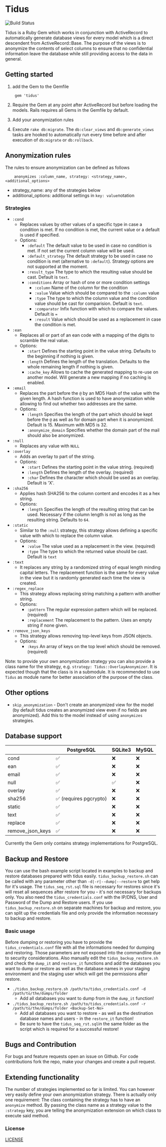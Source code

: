 # Tidus

![Build Status](https://github.com/viafintech/tidus/actions/workflows/test.yml/badge.svg)

Tidus is a Ruby Gem which works in conjunction with ActiveRecord to automatically generate database views for every model which is a direct descendent from ActiveRecord::Base. The purpose of the views is to anonymize the contents of select columns to ensure that no confidential information leave the database while still providing access to the data in general.

## Getting started

1. add the Gem to the Gemfile

        gem 'tidus'

2. Require the Gem at any point after ActiveRecord but before loading the models. Rails requires all Gems in the Gemfile by default.
3. Add your anonymization rules
4. Execute `rake db:migrate`. The `db:clear_views` and `db:generate_views` tasks are hooked to automatically run every time before and after execution of `db:migrate` or `db:rollback`.

## Anonymization rules
The rules to ensure anonymization can be defined as follows

        anonymizes :column_name, strategy: <strategy_name>, <additional_options>
- strategy_name: any of the strategies below
- additional_options: additional settings in `key: value`notation

### Strategies
- `:cond`
    - Replaces values by other values of a specific type in case a condition is met. If no condition is met, the current value or a default is used if specified.
    - Options:
        - `:default`  The default value to be used in case no condition is met. If not set the current column value will be used.
        - `:default_strategy` The default strategy to be used in case no condition is met (alternative to `:default`). Strategy options are not supported at the moment.
        - `:result_type`   The type to which the resulting value should be cast. Default is `text`.
        - `:conditions`  Array or hash of one or more condition settings
            -  `:column` Name of the column for the condition
            -  `:value` Value which should be compared to the `:column` value
            -  `:type`  The type to which the column value and the condition value should be cast for comparision. Default is `text`.
            -  `:comparator`  Infix function with which to compare the values. Default is `=`
            -  `:result` Value which should be used as a replacement in case the condition is met.
- `:ean`
    - Replaces all or part of an ean code with a mapping of the digits to scramble the real value.
    - Options:
        - `:start` Defines the starting point in the value string. Defaults to the beginning if nothing is given.
        - `:length` Defines the length of the translation. Defaults to the whole remaining length if nothing is given.
        - `:cache_key` Allows to cache the generated mapping to re-use on another model. Will generate a new mapping if no caching is enabled.
- `:email`
    -  Replaces the part before the `@` by an MD5 Hash of the value with the given length. A hash function is used to have anonymization while allowing to find out whether two addresses are the same.
    - Options:
        -  `:length`    Specifies the length of the part which should be kept before the `@` as well as for domain part when it is anonymized. Default is 15. Maximum with MD5 is 32.
        -  `:anonymize_domain` Specifies whether the domain part of the mail should also be anonymized.
- `:null`
    - Replaces any value with `NULL`
- `:overlay`
    - Adds an overlay to part of the string.
    - Options:
        - `:start`  Defines the starting point in the value string. (required)
        - `:length` Defines the length of the overlay. (required)
        - `:char`   Defines the character which should be used as an overlay. Default is 'X'.
- `:sha256`
    - Applies hash SHA256 to the column content and encodes it as a hex string.
    - Options:
        -  `:length`    Specifies the length of the resulting string that can be used. Necessary if the column length is not as long as the resulting string. Defaults to `64`.
- `:static`
    - Similar to the `:null` strategy, this strategy allows defining a specific value with which to replace the column value.
    - Options:
        - `:value`  The value used as a replacement in the view. (required)
        - `:type`   The type to which the returned value should be cast. Default is `text`
- `:text`
    - It replaces any string by a randomized string of equal length minding capital letters. The replacement function is the same for every value in the view but it is randomly generated each time the view is created.
- `:regex_replace`
    - This strategy allows replacing string matching a pattern with another string.
    - Options:
        - `:pattern`    The regular expression pattern which will be replaced. (required)
        - `:replacement`    The replacement to the pattern. Uses an empty string if none given.
- `:remove_json_keys`
    - This strategy allows removing top-level keys from JSON objects.
    - Options:
        - `:keys`   An array of keys on the top level which should be removed. (required)


Note: to provide your own anonymization strategy you can also provide a class name for the strategy, e.g. `strategy: Tidus::OverlayAnonymizer`. It is expected though that the class is in a submodule. It is recommended to use `Tidus` as module name for better association of the purpose of the class.

## Other options

* `skip_anonymization` - Don't create an anonymized view for the model (by default tidus creates an anonymized view even if no fields are anonymized). Add this to the model instead of using `anonymizes` strategies.

## Database support

|                  | PostgreSQL | SQLite3 | MySQL |
|------------------|------------|---------|-------|
| cond             |      ✅     |    ❌    |   ❌   |
| ean              |      ✅     |    ❌    |   ❌   |
| email            |      ✅     |    ❌    |   ❌   |
| null             |      ✅     |    ✅    |   ❌   |
| overlay          |      ✅     |    ❌    |   ❌   |
| sha256           |      ✅ (requires pgcrypto)    |    ❌    |   ❌   |
| static           |      ✅     |    ❌    |   ❌   |
| text             |      ✅     |    ❌    |   ❌   |
| replace          |      ✅     |    ❌    |   ❌   |
| remove_json_keys |      ✅     |    ❌    |   ❌   |

Currently the Gem only contains strategy implementations for PostgreSQL.

## Backup and Restore

You can use the bash example script located in examples to backup and restore databases prepared with tidus easily. `tidus_backup_restore.sh` can be called with any parameter other than `-d|-r|--dump|--restore` to get help for it's usage. The `tidus_seq_rst.sql` file is necessary for restores since it's will reset all sequences after restore for you - it's not necessary for backups only.
You also need the `tidus_credentials.conf` with the IP/DNS, User and Password of the Dump and Restore users. If you use `tidus_backup_restore.sh` on separate machines for backup and restore, you can split up the credentials file and only provide the information necessary to backup and restore.

### Basic usage

Before dumping or restoring you have to provide the `tidus_credentials.conf` file with all the informations needed for dumping and restoring. Those parameters are not exposed into the commandline due to security considerations. Also manually edit the `tidus_backup_restore.sh` and check the `dump_it` and `restore_it` functions and add the databases you want to dump or restore as well as the database names in your staging environment and the staging user which will get the permissions after restore.

- `./tidus_backup_restore.sh /path/to/tidus_credentials.conf -d /path/to/the/dumps/folder`
  - Add all databases you want to dump from in the `dump_it` function!
- `./tidus_backup_restore.sh /path/to/tidus_credentials.conf -r /path/to/the/dumps/folder <Backup-Set-No>`
  - Add all databases you want to restore - as well as the destination database names and users - in the `restore_it` function!
  - Be sure to have the `tidus_seq_rst.sql`in the same folder as the script which is required for a successful restore!

## Bugs and Contribution
For bugs and feature requests open an issue on Github. For code contributions fork the repo, make your changes and create a pull request.

## Extending functionality
The number of strategies implemented so far is limited. You can however very easily define your own anonymization strategy. There is actually only one requirement: The class containing the strategy has to have an `anonymize` method. By passing the class name as a strategy value to the `:strategy` key, you are telling the anonymization extension on which class to execute said method.

### License
[LICENSE](LICENSE)
